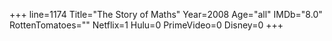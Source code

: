 +++
line=1174
Title="The Story of Maths"
Year=2008
Age="all"
IMDb="8.0"
RottenTomatoes=""
Netflix=1
Hulu=0
PrimeVideo=0
Disney=0
+++

